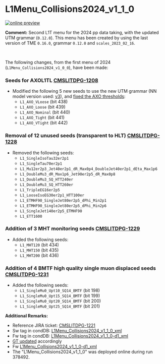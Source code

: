# L1Menu_Collisions2024_v1_1_0

[![online preview](https://img.shields.io/badge/Online%20preview-click%20here-blue)](https://htmlpreview.github.io/?https://github.com/cms-l1-dpg/L1MenuRun3/blob/master/development/L1Menu_Collisions2024_v1_1_0/L1Menu_Collisions2024_v1_1_0.html)

**Comment:** 
Second L1T menu for the 2024 pp data taking, with the updated UTM grammar (`0.12.0`).
This menu has been created by using the last version of TME `0.16.0`, grammar `0.12.0` and `scales_2023_02_16`.

<br/>

The following changes, from the first menu of 2024 (`L1Menu_Collisions2024_v1_0_0`), have been made:

### Seeds for AXOL1TL [CMSLITDPG-1208](https://its.cern.ch/jira/browse/CMSLITDPG-1208)
   - Modified the following 5 new seeds to use the new UTM grammar (NN model version used: [v3](https://globaltrigger.web.cern.ch/upgrade/tme/models)), and [fixed the AXO thresholds](https://its.cern.ch/jira/browse/CMSLITDPG-1208?focusedId=6306964&page=com.atlassian.jira.plugin.system.issuetabpanels:comment-tabpanel#comment-6306964): 
      - `L1_AXO_VLoose`  (bit 438)
      - `L1_AXO_Loose`   (bit 439)
      - `L1_AXO_Nominal` (bit 440)
      - `L1_AXO_Tight`   (bit 441)
      - `L1_AXO_VTight`  (bit 442)

### Removal of 12 unused seeds (transparent to HLT) [CMSLITDPG-1228](https://its.cern.ch/jira/browse/CMSLITDPG-1228)
   - Removed the following seeds: 
      - `L1_SingleIsoTau32er2p1` 
      - `L1_SingleTau70er2p1`
      - `L1_Mu12er2p3_Jet40er2p1_dR_Max0p4_DoubleJet40er2p1_dEta_Max1p6`
      - `L1_DoubleMu3_dR_Max1p6_Jet90er2p5_dR_Max0p8`
      - `L1_DoubleMu3_SQ_HTT240er`
      - `L1_DoubleMu3_SQ_HTT260er`
      - `L1_TripleEG16er2p5`
      - `L1_LooseIsoEG30er2p1_HTT100er`
      - `L1_ETMHF90_SingleJet80er2p5_dPhi_Min2p1`
      - `L1_ETMHF90_SingleJet80er2p5_dPhi_Min2p6`
      - `L1_SingleJet140er2p5_ETMHF90`
      - `L1_ETT1600`

### Addition of 3 MHT monitoring seeds [CMSLITDPG-1229](https://its.cern.ch/jira/browse/CMSLITDPG-1229)
   - Added the following seeds: 
      - `L1_MHT120` (bit 434)
      - `L1_MHT150` (bit 435)
      - `L1_MHT200` (bit 436)

 ### Addition of 4 BMTF high quality single muon displaced seeds [CMSLITDPG-1231](https://its.cern.ch/jira/browse/CMSLITDPG-1231)
   - Added the following seeds: 
      - `L1_SingleMu0_Upt10_SQ14_BMTF` (bit 198)
      - `L1_SingleMu0_Upt15_SQ14_BMTF` (bit 199)
      - `L1_SingleMu0_Upt20_SQ14_BMTF` (bit 200)
      - `L1_SingleMu0_Upt25_SQ14_BMTF` (bit 201)
    
**Additional Remarks:**

- Reference JIRA ticket: [CMSLITDPG-1221](https://its.cern.ch/jira/browse/CMSLITDPG-1221)
- Sw tag in condDB: [L1Menu_Collisions2024_v1_1_0_xml](https://cms-conddb.cern.ch/cmsDbBrowser/list/Prod/tags/L1Menu_Collisions2024_v1_1_0_xml)
- Fw tag in condDB: [L1Menu_Collisions2024_v1_1_0-d1_xml](https://cms-conddb.cern.ch/cmsDbBrowser/list/Prod/tags/L1Menu_Collisions2024_v1_1_0-d1_xml)
- [GT updated](https://cms-talk.web.cern.ch/t/update-of-the-2024-l1t-menu-tag-l1menu-collisions2024-v1-1-0/37795) accordingly
- Fw [L1Menu_Collisions2024_v1_1_0-d1_xml](https://raw.githubusercontent.com/cms-l1-globaltrigger/cms-l1-menu/L1Menu_Collisions2024_v1_1_0-d1/2024/L1Menu_Collisions2024_v1_1_0-d1/xml/L1Menu_Collisions2024_v1_1_0-d1.xml)
- The "L1Menu_Collisions2024_v1_1_0" was deployed online during run 378492.

